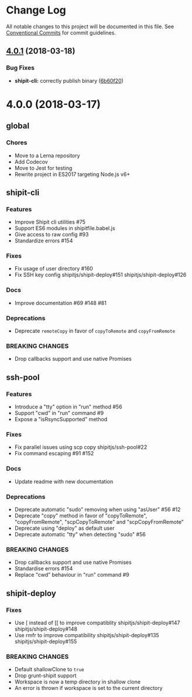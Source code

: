 # Change Log

All notable changes to this project will be documented in this file.
See [Conventional Commits](https://conventionalcommits.org) for commit guidelines.

<a name="4.0.1"></a>
## [4.0.1](https://github.com/shipitjs/shipit/compare/v4.0.0...v4.0.1) (2018-03-18)


### Bug Fixes

* **shipit-cli:** correctly publish binary ([6b60f20](https://github.com/shipitjs/shipit/commit/6b60f20))




<a name="4.0.0"></a>

# 4.0.0 (2018-03-17)

## global

### Chores

* Move to a Lerna repository
* Add Codecov
* Move to Jest for testing
* Rewrite project in ES2017 targeting Node.js v6+

## shipit-cli

### Features

* Improve Shipit cli utilities #75
* Support ES6 modules in shipitfile.babel.js
* Give access to raw config #93
* Standardize errors #154

### Fixes

* Fix usage of user directory #160
* Fix SSH key config shipitjs/shipit-deploy#151 shipitjs/shipit-deploy#126

### Docs

* Improve documentation #69 #148 #81

### Deprecations

* Deprecate `remoteCopy` in favor of `copyToRemote` and `copyFromRemote`

### BREAKING CHANGES

* Drop callbacks support and use native Promises

## ssh-pool

### Features

* Introduce a "tty" option in "run" method #56
* Support "cwd" in "run" command #9
* Expose a "isRsyncSupported" method

### Fixes

* Fix parallel issues using scp copy shipitjs/ssh-pool#22
* Fix command escaping #91 #152

### Docs

* Update readme with new documentation

### Deprecations

* Deprecate automatic "sudo" removing when using "asUser" #56 #12
* Deprecate "copy" method in favor of "copyToRemote", "copyFromRemote", "scpCopyToRemote" and "scpCopyFromRemote"
* Deprecate using "deploy" as default user
* Deprecate automatic "tty" when detecting "sudo" #56

### BREAKING CHANGES

* Drop callbacks support and use native Promises
* Standardise errors #154
* Replace "cwd" behaviour in "run" command #9

## shipit-deploy

### Fixes

* Use [ instead of [[ to improve compatiblity shipitjs/shipit-deploy#147 shipitjs/shipit-deploy#148
* Use rmfr to improve compatibility shipitjs/shipit-deploy#135 shipitjs/shipit-deploy#155

### BREAKING CHANGES

* Default shallowClone to `true`
* Drop grunt-shipit support
* Workspace is now a temp directory in shallow clone
* An error is thrown if workspace is set to the current directory
